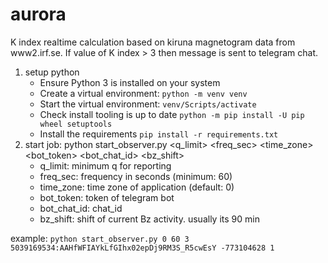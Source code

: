 # aurora

K index realtime calculation based on kiruna magnetogram data from www2.irf.se. If value of K index > 3 then message is
sent to telegram chat.

1. setup python
    - Ensure Python 3 is installed on your system
    - Create a virtual environment: `python -m venv venv`
    - Start the virtual environment: `venv/Scripts/activate`
    - Check install tooling is up to date `python -m pip install -U pip wheel setuptools`
    - Install the requirements `pip install -r requirements.txt`
2. start job:
   python start_observer.py <q_limit> <freq_sec> <time_zone> <bot_token> <bot_chat_id> <bz_shift>
    - q_limit: minimum q for reporting
    - freq_sec: frequency in seconds  (minimum: 60)
    - time_zone: time zone of application (default: 0)
    - bot_token: token of telegram bot
    - bot_chat_id: chat_id
    - bz_shift: shift of current Bz activity. usually its 90 min

example:
```python start_observer.py 0 60 3 5039169534:AAHfWFIAYkLfGIhx02epDj9RM3S_R5cwEsY -773104628 1```